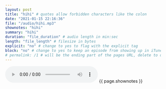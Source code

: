 ```yaml
---
layout: post
title: "hihi" # quotes allow forbidden characters like the colon
date: "2021-01-15 22:16:36"
file: "/audio/hihi.mp3"
shownotes: "hihi"
summary: "hihi"
duration: "file_duration" # audio length in min:sec
length: "file_length" # filesize in bytes
explicit: "no" # change to yes to flag with the explicit tag
block: "no" # change to yes to keep an episode from showing up in iTunes
# permalink: /1 # will be the ending part of the pages URL, delete to default to the title
---
```


<audio controls>
<source src="{{site.url}}{{site.baseurl}}{{ page.file }}" type="audio/x-mp3">
Your browser does not support the audio element.
</audio>
{{ page.shownotes }}
